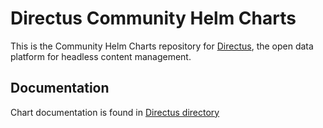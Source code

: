 # Directus Community Helm Charts

This is the Community Helm Charts repository for  [Directus](https://directus.io/), the open data platform for headless content management.
 
## Documentation

Chart documentation is found in [Directus directory](charts/directus/README.md)
